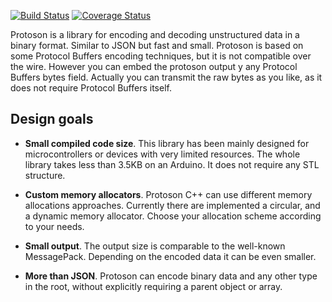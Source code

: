 [![Build Status](https://travis-ci.org/thinger-io/Protoson.svg)](https://travis-ci.org/thinger-io/Protoson)
[![Coverage Status](https://coveralls.io/repos/thinger-io/Protoson/badge.svg?branch=master)](https://coveralls.io/r/thinger-io/Protoson?branch=master)

Protoson is a library for encoding and decoding unstructured data in a binary format. Similar to JSON but fast and small. Protoson is based on some Protocol Buffers encoding techniques, but it is not compatible over the wire. However you can embed the protoson output y any Protocol Buffers bytes field. Actually you can transmit the raw bytes as you like, as it does not require Protocol Buffers itself.

## Design goals

- **Small compiled code size**. This library has been mainly designed for microcontrollers or devices with very limited resources. The whole library takes less than 3.5KB on an Arduino. It does not require any STL structure.

- **Custom memory allocators**. Protoson C++ can use different memory allocations approaches. Currently there are implemented a circular, and a dynamic memory allocator. Choose your allocation scheme according to your needs.

- **Small output**. The output size is comparable to the well-known MessagePack. Depending on the encoded data it can be even smaller.

- **More than JSON**. Protoson can encode binary data and any other type in the root, without explicitly requiring a parent object or array.